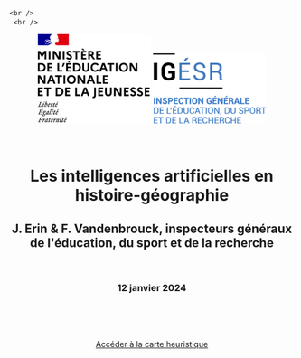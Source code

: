 <!DOCTYPE html>
<html>
<head>
	<meta charset="UTF-8">
  <title>Page d'introduction</title>
  <style>
    .image {
      width: 200px; /* Largeur souhaitée */
      height: auto; /* Hauteur ajustée automatiquement en conservant les proportions */
    }

    .image:first-child {
      margin-right: 200px; /* Espace horizontal de 200 pixels */
    }
  </style>
</head>
<body>
   
    <br />
     <br />
<center>
  <img width="200px" height="auto" margin-right="200px" src="logoMENJ.png" alt="Image 1" class="image">

  <img width="200px" height="auto" margin-right="200px" src="logoIGESR2.png" alt="Image 2" class="image">
</center>
<br />
  <br />
<center>
  <h1>Les intelligences artificielles en histoire-géographie</h1>
  <h2>J. Erin & F. Vandenbrouck, inspecteurs généraux de l'éducation, du sport et de la recherche</h2>
 <br />
 <h3>12 janvier 2024</h3>
  <br />
  <br />
  <br />

  <a href="IAmindmap-FV.html">Accéder à la carte heuristique</a>
   </center>
</body>
</html>
